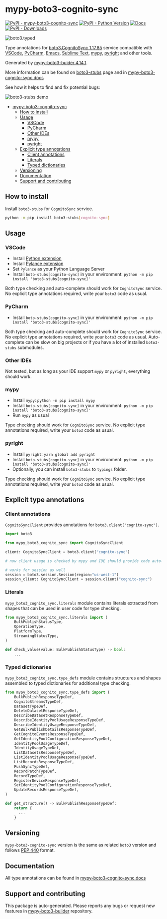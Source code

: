 # mypy-boto3-cognito-sync<a id="mypy-boto3-cognito-sync"></a>

[![PyPI - mypy-boto3-cognito-sync](https://img.shields.io/pypi/v/mypy-boto3-cognito-sync.svg?color=blue)](https://pypi.org/project/mypy-boto3-cognito-sync)
[![PyPI - Python Version](https://img.shields.io/pypi/pyversions/mypy-boto3-cognito-sync.svg?color=blue)](https://pypi.org/project/mypy-boto3-cognito-sync)
[![Docs](https://img.shields.io/readthedocs/mypy-boto3-builder.svg?color=blue)](https://mypy-boto3-builder.readthedocs.io/)
[![PyPI - Downloads](https://img.shields.io/pypi/dw/mypy-boto3-cognito-sync?color=blue)](https://pypistats.org/packages/mypy-boto3-cognito-sync)

![boto3.typed](https://github.com/vemel/mypy_boto3_builder/raw/master/logo.png)

Type annotations for
[boto3.CognitoSync 1.17.85](https://boto3.amazonaws.com/v1/documentation/api/1.17.85/reference/services/cognito-sync.html#CognitoSync)
service compatible with [VSCode](https://code.visualstudio.com/),
[PyCharm](https://www.jetbrains.com/pycharm/),
[Emacs](https://www.gnu.org/software/emacs/),
[Sublime Text](https://www.sublimetext.com/),
[mypy](https://github.com/python/mypy),
[pyright](https://github.com/microsoft/pyright) and other tools.

Generated by
[mypy-boto3-buider 4.14.1](https://github.com/vemel/mypy_boto3_builder).

More information can be found on
[boto3-stubs](https://pypi.org/project/boto3-stubs/) page and in
[mypy-boto3-cognito-sync docs](https://vemel.github.io/boto3_stubs_docs/mypy_boto3_cognito_sync/)

See how it helps to find and fix potential bugs:

![boto3-stubs demo](https://github.com/vemel/mypy_boto3_builder/raw/master/demo.gif)

- [mypy-boto3-cognito-sync](#mypy-boto3-cognito-sync)
  - [How to install](#how-to-install)
  - [Usage](#usage)
    - [VSCode](#vscode)
    - [PyCharm](#pycharm)
    - [Other IDEs](#other-ides)
    - [mypy](#mypy)
    - [pyright](#pyright)
  - [Explicit type annotations](#explicit-type-annotations)
    - [Client annotations](#client-annotations)
    - [Literals](#literals)
    - [Typed dictionaries](#typed-dictionaries)
  - [Versioning](#versioning)
  - [Documentation](#documentation)
  - [Support and contributing](#support-and-contributing)

## How to install<a id="how-to-install"></a>

Install `boto3-stubs` for `CognitoSync` service.

```bash
python -m pip install boto3-stubs[cognito-sync]
```

## Usage<a id="usage"></a>

### VSCode<a id="vscode"></a>

- Install
  [Python extension](https://marketplace.visualstudio.com/items?itemName=ms-python.python)
- Install
  [Pylance extension](https://marketplace.visualstudio.com/items?itemName=ms-python.vscode-pylance)
- Set `Pylance` as your Python Language Server
- Install `boto-stubs[cognito-sync]` in your environment:
  `python -m pip install 'boto3-stubs[cognito-sync]'`

Both type checking and auto-complete should work for `CognitoSync` service. No
explicit type annotations required, write your `boto3` code as usual.

### PyCharm<a id="pycharm"></a>

- Install `boto-stubs[cognito-sync]` in your environment:
  `python -m pip install 'boto3-stubs[cognito-sync]'`

Both type checking and auto-complete should work for `CognitoSync` service. No
explicit type annotations required, write your `boto3` code as usual.
Auto-complete can be slow on big projects or if you have a lot of installed
`boto3-stubs` submodules.

### Other IDEs<a id="other-ides"></a>

Not tested, but as long as your IDE support `mypy` or `pyright`, everything
should work.

### mypy<a id="mypy"></a>

- Install `mypy`: `python -m pip install mypy`
- Install `boto-stubs[cognito-sync]` in your environment:
  `python -m pip install 'boto3-stubs[cognito-sync]'`
- Run `mypy` as usual

Type checking should work for `CognitoSync` service. No explicit type
annotations required, write your `boto3` code as usual.

### pyright<a id="pyright"></a>

- Install `pyright`: `yarn global add pyright`
- Install `boto-stubs[cognito-sync]` in your environment:
  `python -m pip install 'boto3-stubs[cognito-sync]'`
- Optionally, you can install `boto3-stubs` to `typings` folder.

Type checking should work for `CognitoSync` service. No explicit type
annotations required, write your `boto3` code as usual.

## Explicit type annotations<a id="explicit-type-annotations"></a>

### Client annotations<a id="client-annotations"></a>

`CognitoSyncClient` provides annotations for `boto3.client("cognito-sync")`.

```python
import boto3

from mypy_boto3_cognito_sync import CognitoSyncClient

client: CognitoSyncClient = boto3.client("cognito-sync")

# now client usage is checked by mypy and IDE should provide code auto-complete

# works for session as well
session = boto3.session.Session(region="us-west-1")
session_client: CognitoSyncClient = session.client("cognito-sync")
```

### Literals<a id="literals"></a>

`mypy_boto3_cognito_sync.literals` module contains literals extracted from
shapes that can be used in user code for type checking.

```python
from mypy_boto3_cognito_sync.literals import (
    BulkPublishStatusType,
    OperationType,
    PlatformType,
    StreamingStatusType,
)

def check_value(value: BulkPublishStatusType) -> bool:
    ...
```

### Typed dictionaries<a id="typed-dictionaries"></a>

`mypy_boto3_cognito_sync.type_defs` module contains structures and shapes
assembled to typed dictionaries for additional type checking.

```python
from mypy_boto3_cognito_sync.type_defs import (
    BulkPublishResponseTypeDef,
    CognitoStreamsTypeDef,
    DatasetTypeDef,
    DeleteDatasetResponseTypeDef,
    DescribeDatasetResponseTypeDef,
    DescribeIdentityPoolUsageResponseTypeDef,
    DescribeIdentityUsageResponseTypeDef,
    GetBulkPublishDetailsResponseTypeDef,
    GetCognitoEventsResponseTypeDef,
    GetIdentityPoolConfigurationResponseTypeDef,
    IdentityPoolUsageTypeDef,
    IdentityUsageTypeDef,
    ListDatasetsResponseTypeDef,
    ListIdentityPoolUsageResponseTypeDef,
    ListRecordsResponseTypeDef,
    PushSyncTypeDef,
    RecordPatchTypeDef,
    RecordTypeDef,
    RegisterDeviceResponseTypeDef,
    SetIdentityPoolConfigurationResponseTypeDef,
    UpdateRecordsResponseTypeDef,
)

def get_structure() -> BulkPublishResponseTypeDef:
    return {
      ...
    }
```

## Versioning<a id="versioning"></a>

`mypy-boto3-cognito-sync` version is the same as related `boto3` version and
follows [PEP 440](https://www.python.org/dev/peps/pep-0440/) format.

## Documentation<a id="documentation"></a>

All type annotations can be found in
[mypy-boto3-cognito-sync docs](https://vemel.github.io/boto3_stubs_docs/mypy_boto3_cognito_sync/)

## Support and contributing<a id="support-and-contributing"></a>

This package is auto-generated. Please reports any bugs or request new features
in [mypy-boto3-builder](https://github.com/vemel/mypy_boto3_builder/issues/)
repository.
